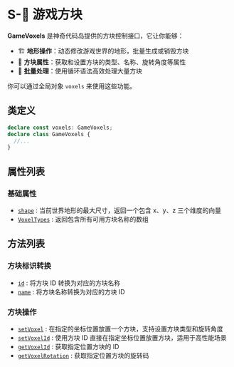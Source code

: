 # S-🧱 游戏方块

**GameVoxels** 是神奇代码岛提供的方块控制接口，它让你能够：

- 🏗️ **地形操作**：动态修改游戏世界的地形，批量生成或销毁方块
- 🎨 **方块属性**：获取和设置方块的类型、名称、旋转角度等属性
- 🔄 **批量处理**：使用循环语法高效处理大量方块

你可以通过全局对象 `voxels` 来使用这些功能。

## 类定义

```typescript
declare const voxels: GameVoxels;
declare class GameVoxels {
  //...
}
```

## 属性列表

### 基础属性

- [`shape`](./operate#shape) : 当前世界地形的最大尺寸，返回一个包含 x、y、z 三个维度的向量
- [`VoxelTypes`](./operate#VoxelTypes) : 返回包含所有可用方块名称的数组

## 方法列表

### 方块标识转换

- [`id`](./operate#id) : 将方块 ID 转换为对应的方块名称
- [`name`](./operate#name) : 将方块名称转换为对应的方块 ID

### 方块操作

- [`setVoxel`](./operate#setVoxel) : 在指定的坐标位置放置一个方块，支持设置方块类型和旋转角度
- [`setVoxelId`](./operate#setVoxelId) : 使用方块 ID 直接在指定坐标位置放置方块，适用于高性能场景
- [`getVoxelId`](./operate#getVoxelId) : 获取指定位置方块的 ID
- [`getVoxelRotation`](./operate#getVoxelRotation) : 获取指定位置方块的旋转码
